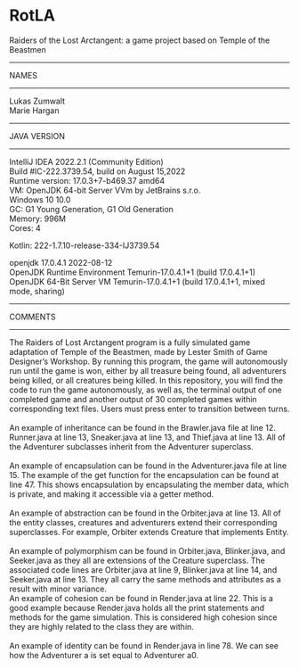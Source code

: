 # RotLA
Raiders of the Lost Arctangent: a game project based on Temple of the Beastmen

***********
NAMES
***********
Lukas Zumwalt<br>
Marie Hargan

***********
JAVA VERSION
***********
IntelliJ IDEA 2022.2.1 (Community Edition)<br>
Build #IC-222.3739.54, build on August 15,2022<br>
Runtime version: 17.0.3+7-b469.37 amd64<br>
VM: OpenJDK 64-bit Server VVm by JetBrains s.r.o.<br>
Windows 10 10.0<br>
GC: G1 Young Generation, G1 Old Generation<br>
Memory: 996M<br>
Cores: 4<br>

Kotlin: 222-1.7.10-release-334-IJ3739.54<br>

openjdk 17.0.4.1 2022-08-12 <br>
OpenJDK Runtime Environment Temurin-17.0.4.1+1 (build 17.0.4.1+1) <br>
OpenJDK 64-Bit Server VM Temurin-17.0.4.1+1 (build 17.0.4.1+1, mixed mode, sharing) <br>

***********
COMMENTS
***********
The Raiders of Lost Arctangent program is a fully simulated game adaptation of Temple of the Beastmen, made by Lester Smith of Game Designer’s Workshop. By running this program, the game will autonomously run until the game is won, either by all treasure being found, all adventurers being killed, or all creatures being killed. In this repository, you will find the code to run the game autonomously, as well as, the terminal output of one completed game and another output of 30 completed games within corresponding text files. Users must press enter to transition between turns.<br>
<br>
An example of inheritance can be found in the Brawler.java file at line 12. Runner.java at line 13, Sneaker.java at line 13, and Thief.java at line 13.
All of the Adventurer subclasses inherit from the Adventurer superclass.<br>
<br>
An example of encapsulation can be found in the Adventurer.java file at line 15. The example of the get function for the encapsulation can be found at line 47. This shows encapsulation by encapsulating the member data, which is private, and making it accessible via a getter method.<br>
<br>
An example of abstraction can be found in the Orbiter.java at line 13. All of the entity classes, creatures and adventurers extend their corresponding superclasses. For example, Orbiter extends Creature that implements Entity.<br>
<br>
An example of polymorphism can be found in Orbiter.java, Blinker.java, and Seeker.java as they all are extensions of the Creature superclass. The associated code lines are Orbiter.java at line 9, Blinker.java at line 14, and Seeker.java at line 13. They all carry the same methods and attributes as a result with minor variance.<br>
An example of cohesion can be found in Render.java at line 22. This is a good example because Render.java holds all the print statements and methods for the game simulation. This is considered high cohesion since they are highly related to the class they are within.<br>
<br>
An example of identity can be found in Render.java in line 78. We can see how the Adventurer a is set equal to Adventurer a0. <br>
